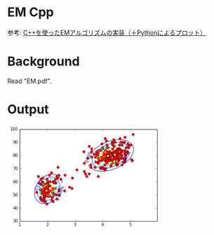 # EM Cpp
参考: [C++を使ったEMアルゴリズムの実装（＋Pythonによるプロット）](http://kivantium.hateblo.jp/entry/2015/08/17/235832)

# Background
Read "EM.pdf".

# Output
<img src="output.png" width="350">
